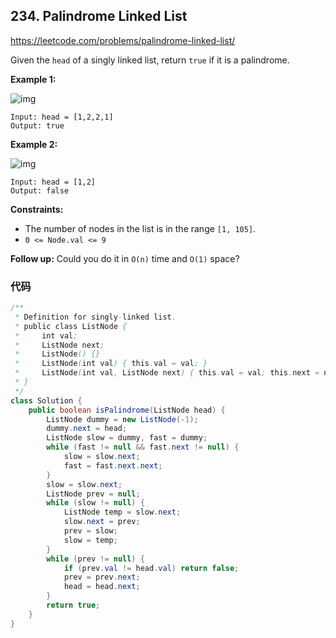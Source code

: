 ## 234. Palindrome Linked List

https://leetcode.com/problems/palindrome-linked-list/

Given the `head` of a singly linked list, return `true` if it is a palindrome.

 

**Example 1:**

![img](https://assets.leetcode.com/uploads/2021/03/03/pal1linked-list.jpg)

```
Input: head = [1,2,2,1]
Output: true
```

**Example 2:**

![img](https://assets.leetcode.com/uploads/2021/03/03/pal2linked-list.jpg)

```
Input: head = [1,2]
Output: false
```

 

**Constraints:**

- The number of nodes in the list is in the range `[1, 105]`.
- `0 <= Node.val <= 9`

 

**Follow up:** Could you do it in `O(n)` time and `O(1)` space?



### 代码

```java
/**
 * Definition for singly-linked list.
 * public class ListNode {
 *     int val;
 *     ListNode next;
 *     ListNode() {}
 *     ListNode(int val) { this.val = val; }
 *     ListNode(int val, ListNode next) { this.val = val; this.next = next; }
 * }
 */
class Solution {
    public boolean isPalindrome(ListNode head) {
        ListNode dummy = new ListNode(-1);
        dummy.next = head;
        ListNode slow = dummy, fast = dummy;
        while (fast != null && fast.next != null) {
            slow = slow.next;
            fast = fast.next.next;
        }
        slow = slow.next;
        ListNode prev = null;
        while (slow != null) {
            ListNode temp = slow.next;
            slow.next = prev;
            prev = slow;
            slow = temp;
        }
        while (prev != null) {
            if (prev.val != head.val) return false;
            prev = prev.next;
            head = head.next;
        }
        return true;
    }
}
```

